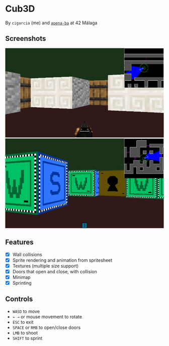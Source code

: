 
# Cub3D

By `cigarcia` (me) and [`apena-ba`](https://github.com/apena-ba) at 42 Málaga

## Screenshots

![screenshot2](screenshots/screenshot2.png)
![screenshot1](screenshots/screenshot1.png)

## Features

- [x] Wall collisions
- [x] Sprite rendering and animation from spritesheet
- [x] Textures (multiple size support)
- [x] Doors that open and close, with collision
- [x] Minimap
- [x] Sprinting

## Controls

- `WASD` to move
- `← →` or mouse movement to rotate
- `ESC` to exit
- `SPACE` or `RMB` to open/close doors
- `LMB` to shoot
- `SHIFT` to sprint
